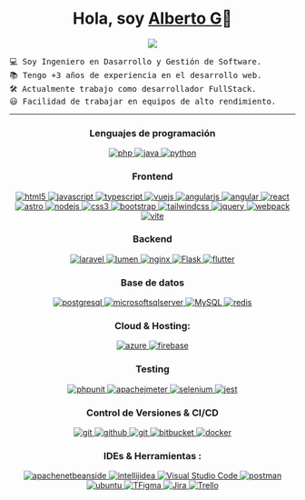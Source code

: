 <p align="center">
  <h1 align="center">Hola, soy <a href="https://github.com/ALbertoG">Alberto G</a>👋</h1>
</p>
<p align="center">
  <a href="https://github.com/DenverCoder1/readme-typing-svg">
    <img src="https://readme-typing-svg.herokuapp.com?lines=Desarrollador+Full+Stack;En+constante+aprendizaje&center=true&width=500&height=50">
  </a>
</p>


<pre>
💻 Soy Ingeniero en Dasarrollo y Gestión de Software.
📚 Tengo +3 años de experiencia en el desarrollo web.
🛠️ Actualmente trabajo como desarrollador FullStack.
😃 Facilidad de trabajar en equipos de alto rendimiento.
</pre>
<hr>

<h3 align="center">Lenguajes de programación </h3>
<p align="center">
 <a href="https://www.php.net" target="_blank"> 
    <img src="https://img.shields.io/badge/Php-FFFFBF.svg?style=for-the-badge&logo=php&logoColor=purple" 
      alt="php"/> 
  </a>
  
  <a href="https://www.java.com" target="_blank"> 
    <img src="https://img.shields.io/badge/Java-007396.svg?style=for-the-badge&logo=java&logoColor=white" 
      alt="java"/> 
  </a>

   <a href="https://www.python.org/" target="_blank"> 
    <img src="https://img.shields.io/badge/python-3776AB.svg?style=for-the-badge&logo=python&logoColor=white" 
      alt="python"/> 
  </a> 
 
</p>

<h3 align="center">Frontend</h3>
<p align="center">

  <a href="https://www.w3.org/html/" target="_blank"> 
    <img src="https://img.shields.io/badge/html5-E34F26.svg?style=for-the-badge&logo=html5&logoColor=black"
      alt="html5"/> 
  </a>
  
  <a href="https://developer.mozilla.org/en-US/docs/Web/JavaScript" target="_blank"> 
    <img src="https://img.shields.io/badge/Javascript-F7DF1E.svg?style=for-the-badge&logo=javascript&logoColor=black"
      alt="javascript"/> 
  </a>
  
   <a href="https://www.typescriptlang.org/" target="_blank"> 
    <img src="https://img.shields.io/badge/typescript-3178C6.svg?style=for-the-badge&logo=typescript&logoColor=white"
      alt="typescript"/>
  </a>
  
  <a href="https://vuejs.org/" target="_blank"> 
    <img src="https://img.shields.io/badge/vuejs-4FC08D.svg?style=for-the-badge&logo=vuedotjs&logoColor=black"
      alt="vuejs"/> 
  </a>

  <a href="https://angularjs.org/" target="_blank"> 
    <img src="https://img.shields.io/badge/angularjs-F3DF49.svg?style=for-the-badge&logo=angulardotjs&logoColor=black"
      alt="angularjs"/> 
  </a>

  <a href="https://angular.io/" target="_blank"> 
    <img src="https://img.shields.io/badge/angular-FF2D20.svg?style=for-the-badge&logo=angular&logoColor=black"
      alt="angular"/> 
  </a>

  <a href="https://reactjs.org/" target="_blank"> 
    <img src="https://img.shields.io/badge/reactjs-61DAFB.svg?style=for-the-badge&logo=react&logoColor=black"
      alt="react"/> 
  </a>

  <a href="https://astro.build/" target="_blank"> 
    <img src="https://img.shields.io/badge/astro-BC52EE.svg?style=for-the-badge&logo=astro&logoColor=black"
      alt="astro"/> 
  </a>

  <a href="https://nodejs.org" target="_blank"> 
    <img src="https://img.shields.io/badge/node.js-339933.svg?style=for-the-badge&logo=nodedotjs&logoColor=white"
      alt="nodejs"/> 
  </a>
  
  <a href="https://www.w3schools.com/css/" target="_blank">
    <img src="https://img.shields.io/badge/css-1572B6.svg?style=for-the-badge&logo=css3&logoColor=white"
      alt="css3"/>
  </a>
  
  <a href="https://getbootstrap.com" target="_blank">
    <img src="https://img.shields.io/badge/bootstrap-7952B3.svg?style=for-the-badge&logo=bootstrap&logoColor=white"
      alt="bootstrap"/>
  </a>

   <a href="https://tailwindcss.com/" target="_blank">
    <img src="https://img.shields.io/badge/tailwindcss-06B6D4.svg?style=for-the-badge&logo=tailwindcss&logoColor=white"
      alt="tailwindcss"/>
  </a>
  
  <a href="https://jquery.com/" target="_blank">
    <img src="https://img.shields.io/badge/jquery-0769AD.svg?style=for-the-badge&logo=jquery&logoColor=white" alt="jquery"/> 
  </a>
  
  <a href="https://webpack.js.org" target="_blank">
    <img src="https://img.shields.io/badge/webpack-8DD6F9.svg?style=for-the-badge&logo=webpack&logoColor=black"
      alt="webpack"/>
  </a>

  <a href="https://vitejs.dev/" target="_blank"> 
    <img src="https://img.shields.io/badge/vite-646CFF.svg?style=for-the-badge&logo=vite&logoColor=white"
      alt="vite"/> 
  </a>
  
</p>

<h3 align="center">Backend</h3>
<p align="center">

   <a href="https://laravel.com/" target="_blank"> 
    <img src="https://img.shields.io/badge/laravel-FF2D20.svg?style=for-the-badge&logo=laravel&logoColor=white"
      alt="laravel"/> 
   </a>
     
  <!-- <a href="https://spring.io/" target="_blank"> 
    <img src="https://img.shields.io/badge/spring%20boot-6DB33F.svg?style=for-the-badge&logo=springboot&logoColor=white" alt="spring Boot" /> 
  </a> -->

   <a href="https://lumen.laravel.com/docs/10.x" target="_blank"> 
    <img src="https://img.shields.io/badge/lumen-E74430.svg?style=for-the-badge&logo=lumen&logoColor=white"
      alt="lumen"/> 
   </a>

  <a href="https://www.nginx.com" target="_blank"> 
    <img src="https://img.shields.io/badge/nginx-009639.svg?style=for-the-badge&logo=nginx&logoColor=white" 
      alt="nginx"/> 
  </a>

  <a href="https://flask.palletsprojects.com/en/stable/" target="_blank"> 
    <img src="https://img.shields.io/badge/flask-000000.svg?style=for-the-badge&logo=flask&logoColor=white" alt="Flask" /> 
  </a>

  

  <a href="https://flutter.dev/" target="_blank"> 
    <img src="https://img.shields.io/badge/flutter-02569B.svg?style=for-the-badge&logo=flutter&logoColor=white" 
      alt="flutter"/> 
  </a> 
  
</p>

<h3 align="center">Base de datos</h3>
<p align="center">
  <a href="https://www.postgresql.org" target="_blank"> 
    <img src="https://img.shields.io/badge/postgreSQL-4169E1.svg?style=for-the-badge&logo=postgresql&logoColor=white"
      alt="postgresql"/> 
  </a>
  
  <a href="https://www.postgresql.org" target="_blank"> 
    <img src="https://img.shields.io/badge/microsoftsqlserver-CC2927.svg?style=for-the-badge&logo=microsoftsqlserver&logoColor=white"
      alt="microsoftsqlserver"/> 
  </a>

  <a href="https://www.mysql.com/">
   <img alt="MySQL" src="https://img.shields.io/badge/MySQL-00000F?style=for-the-badge&logo=mysql&logoColor=white">
  </a>
  
  <a href="https://redis.io" target="_blank"> 
    <img src="https://img.shields.io/badge/redis-DC382D.svg?style=for-the-badge&logo=redis&logoColor=white"
      alt="redis"/>
  </a>
 <!-- <a href="https://www.sqlite.org/" target="_blank"> 
    <img src="https://img.shields.io/badge/sqlite-003B57.svg?style=for-the-badge&logo=sqlite&logoColor=white"
      alt="sqlite"/> 
  </a> -->
  <!-- <a href="https://www.mongodb.com/" target="_blank"> 
    <img src="https://img.shields.io/badge/mongodb-47A248.svg?style=for-the-badge&logo=mongodb&logoColor=white"
      alt="mongodb"/> -->
  </a> 
</p>

<h3 align="center">Cloud & Hosting:</h3>
<p align="center">
  <a href="https://azure.microsoft.com/en-in/" target="_blank">
    <img  src="https://img.shields.io/badge/Azure-0078D4?style=for-the-badge&logo=microsoftazure&logoColor=white" alt="azure"/> 
  </a>
  <a href="https://firebase.google.com/" target="_blank">
    <img src="https://img.shields.io/badge/firebase-FFCA28.svg?style=for-the-badge&logo=firebase&logoColor=black" alt="firebase"/>
  </a>
</p>

<h3 align="center">Testing</h3>
<p align="center"> 
 
  <a href="https://phpunit.de/index.html" target="_blank"> 
    <img src="https://img.shields.io/badge/phpunit-25A162.svg?style=for-the-badge&logo=phpunit&logoColor=white" alt="phpunit" /> 
  </a> 
  
  <a href="https://jmeter.apache.org/" target="_blank"> 
    <img src="https://img.shields.io/badge/apachejmeter-D22128.svg?style=for-the-badge&logo=apachejmeter&logoColor=white" alt="apachejmeter" /> 
  </a> 

  <a href="https://www.selenium.dev/" target="_blank"> 
    <img src="https://img.shields.io/badge/selenium-43B02A.svg?style=for-the-badge&logo=selenium&logoColor=white" alt="selenium" /> 
  </a>

  <a href="https://jestjs.io/" target="_blank"> 
    <img src="https://img.shields.io/badge/jest-C21325.svg?style=for-the-badge&logo=jest&logoColor=white" alt="jest" /> 
  </a>
  
  
</p>

<h3 align="center">Control de Versiones & CI/CD</h3>
<p align="center">
  
  <a href="https://git-scm.com/" target="_blank">
    <img src="https://img.shields.io/badge/git-F05032.svg?style=for-the-badge&logo=git&logoColor=white"
      alt="git"/>
  </a>
  
  <a href="https://github.com/ELanza-48" target="_blank">
    <img src="https://img.shields.io/badge/github-181717.svg?style=for-the-badge&logo=github&logoColor=white" alt="github" />
  </a>
  
  <a href="https://gitlab.com/Elanza-48" target="_blank">
    <img src="https://img.shields.io/badge/gitlab-181717.svg?style=for-the-badge&logo=gitlab&logoColor=white"
      alt="git"/>
  </a>
  
  <a href="" target="_blank">
    <img src="https://img.shields.io/badge/bitbucket-0052CC.svg?style=for-the-badge&logo=bitbucket&logoColor=white"
      alt="bitbucket"/>
  </a>
  
  <a href="https://www.docker.com/" target="_blank">
    <img src="https://img.shields.io/badge/docker-2496ED.svg?style=for-the-badge&logo=docker&logoColor=white"
      alt="docker"/>
  </a>
  
  <!-- <a href="https://www.jenkins.io" target="_blank"> 
    <img src="https://img.shields.io/badge/jenkins-D24939.svg?style=for-the-badge&logo=jenkins&logoColor=white" alt="jenkins"/> 
  </a> -->
  
</p>

<h3 align="center">IDEs  & Herramientas :</h3>
<p align="center"> 
  
  <a href="https://netbeans.apache.org/front/main/index.html" target="_blank">
    <img src="https://img.shields.io/badge/apachenetbeanside-1B6AC6.svg?style=for-the-badge&logo=apachenetbeanside&logoColor=white" alt="apachenetbeanside"/> 
  </a>

   <a href="https://www.jetbrains.com/es-es/idea/" target="_blank">
    <img src="https://img.shields.io/badge/intellijidea-000000.svg?style=for-the-badge&logo=intellijidea&logoColor=white" alt="intellijidea"/> 
  </a>
  
  <a href="https://code.visualstudio.com/" target="_blank">
    <img alt="Visual Studio Code" src="https://img.shields.io/badge/Visual_Studio_Code-0078D4?style=for-the-badge&logo=visual%20studio%20code&logoColor=white">
  </a>
  
  <a href="https://postman.com" target="_blank"> 
    <img src="https://img.shields.io/badge/postman-FF6C37.svg?style=for-the-badge&logo=postman&logoColor=white" alt="postman"/>
  </a>
  
  <a href="https://ubuntu.com/" target="_blank"> 
    <img src="https://img.shields.io/badge/ubuntu-E95420.svg?style=for-the-badge&logo=ubuntu&logoColor=white" alt="ubuntu"/>
  </a>

  <a href="#">
    <img alt="TFigma" src="https://img.shields.io/badge/Figma-F24E1E?style=for-the-badge&logo=figma&logoColor=white">
  </a>

  <a href="#">
    <img alt="Jira" src="https://img.shields.io/badge/Jira-0052CC?style=for-the-badge&logo=Jira&logoColor=white">
  </a>
  
   <a href="#">
    <img alt="Trello" src="https://img.shields.io/badge/Trello-0052CC?style=for-the-badge&logo=trello&logoColor=white">
  </a>
  
</p>
